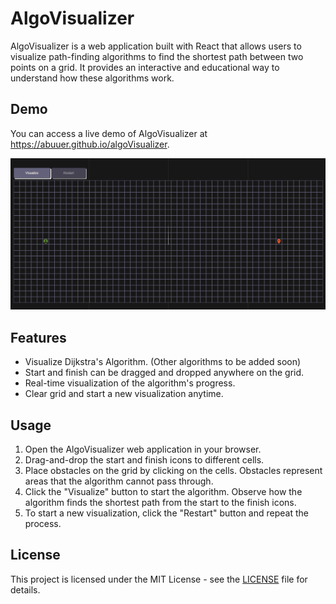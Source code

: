 # AlgoVisualizer

AlgoVisualizer is a web application built with React that allows users to visualize path-finding algorithms to find the shortest path between two points on a grid. It provides an interactive and educational way to understand how these algorithms work.

## Demo 

You can access a live demo of AlgoVisualizer at https://abuuer.github.io/algoVisualizer.

![demo](public/Animation.gif)

## Features

* Visualize Dijkstra's Algorithm. (Other algorithms to be added soon)
* Start and finish can be dragged and dropped anywhere on the grid.
* Real-time visualization of the algorithm's progress.
* Clear grid and start a new visualization anytime.

## Usage

1. Open the AlgoVisualizer web application in your browser.
3. Drag-and-drop the start and finish icons to different cells.
2. Place obstacles on the grid by clicking on the cells. Obstacles represent areas that the algorithm cannot pass through.
4. Click the "Visualize" button to start the algorithm. Observe how the algorithm finds the shortest path from the start to the finish icons.
5. To start a new visualization, click the "Restart" button and repeat the process.

## License

This project is licensed under the MIT License - see the [LICENSE](LICENSE) file for details.
